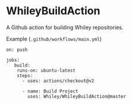# WhileyBuildAction
A Github action for building Whiley repositories.

Example (`.github/workflows/main.yml`)

```
on: push

jobs:
   build:
    runs-on: ubuntu-latest
    steps:
      - uses: actions/checkout@v2

      - name: Build Project
        uses: Whiley/WhileyBuildAction@master
```	